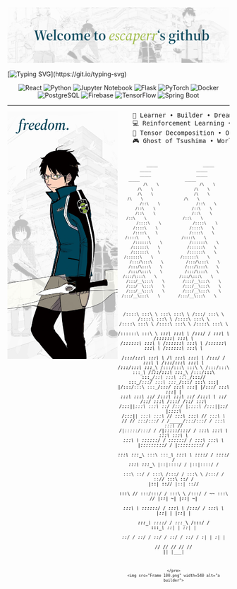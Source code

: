 <img src="Frame 16.png" alt="escaperr">

[![Typing SVG](https://readme-typing-svg.demolab.com?font=Noto+Serif+Japanese&duration=4000&pause=50&color=014458FF&center=true&vCenter=true&multiline=true&repeat=false&random=false&width=1000&height=70&lines=I+am+escaperr.;+A+Computer+Science+and+AI+enthusiast.)](https://git.io/typing-svg)
<div align="center">
    <img src="https://img.shields.io/badge/React-20232A?style=for-the-badge&logo=react&logoColor=61DAFB" alt="React">
        <img src="https://img.shields.io/badge/Python-3776AB?style=for-the-badge&logo=python&logoColor=white" alt="Python">
        <img src="https://img.shields.io/badge/Jupyter-Notebook-F37626?style=for-the-badge&logo=jupyter&logoColor=white" alt="Jupyter Notebook">
        <img src="https://img.shields.io/badge/Flask-000000?style=for-the-badge&logo=flask&logoColor=white" alt="Flask">
        <img src="https://img.shields.io/badge/PyTorch-EE4C2C?style=for-the-badge&logo=pytorch&logoColor=white" alt="PyTorch">
        <img src="https://img.shields.io/badge/Docker-2496ED?style=for-the-badge&logo=docker&logoColor=white" alt="Docker">
        <img src="https://img.shields.io/badge/PostgreSQL-336791?style=for-the-badge&logo=postgresql&logoColor=white" alt="PostgreSQL">
        <img src="https://img.shields.io/badge/Firebase-FFCA28?style=for-the-badge&logo=firebase&logoColor=white" alt="Firebase">
        <img src="https://img.shields.io/badge/TensorFlow-FF6F00?style=for-the-badge&logo=tensorflow&logoColor=white" alt="TensorFlow">
        <img src="https://img.shields.io/badge/Spring_Boot-6DB33F?style=for-the-badge&logo=spring-boot&logoColor=white" alt="Spring Boot">
</div>

---

<img src="Frame 20.png" align="left" width=250>
<pre>
    💼 Learner • Builder • Dreamer
    💻 Reinforcement Learning • Natural Language Processing • Computer Vision
    📖 Tensor Decomposition • Optimization • Probabilistic Graphical Model 
    🎮 Ghost of Tsushima • World Trigger • Guitar • Origami
</pre>
<div align="center"> 
      <pre style="font-size: 10px; max-width: 90vw; white-space: pre-wrap;">

          _____                    _____                    _____                    _____                    _____                    _____                    _____                    _____          
         /\    \                  /\    \                  /\    \                  /\    \                  /\    \                  /\    \                  /\    \                  /\    \         
        /::\    \                /::\    \                /::\    \                /::\    \                /::\    \                /::\    \                /::\    \                /::\    \        
       /::::\    \              /::::\    \              /::::\    \              /::::\    \              /::::\    \              /::::\    \              /::::\    \              /::::\    \       
      /::::::\    \            /::::::\    \            /::::::\    \            /::::::\    \            /::::::\    \            /::::::\    \            /::::::\    \            /::::::\    \      
     /:::/\:::\    \          /:::/\:::\    \          /:::/\:::\    \          /:::/\:::\    \          /:::/\:::\    \          /:::/\:::\    \          /:::/\:::\    \          /:::/\:::\    \     
    /:::/__\:::\    \        /:::/__\:::\    \        /:::/  \:::\    \        /:::/__\:::\    \        /:::/__\:::\    \        /:::/__\:::\    \        /:::/__\:::\    \        /:::/__\:::\    \    
   /::::\   \:::\    \       \:::\   \:::\    \      /:::/    \:::\    \      /::::\   \:::\    \      /::::\   \:::\    \      /::::\   \:::\    \      /::::\   \:::\    \      /::::\   \:::\    \   
  /::::::\   \:::\    \    ___\:::\   \:::\    \    /:::/    / \:::\    \    /::::::\   \:::\    \    /::::::\   \:::\    \    /::::::\   \:::\    \    /::::::\   \:::\    \    /::::::\   \:::\    \  
 /:::/\:::\   \:::\    \  /\   \:::\   \:::\    \  /:::/    /   \:::\    \  /:::/\:::\   \:::\    \  /:::/\:::\   \:::\____\  /:::/\:::\   \:::\    \  /:::/\:::\   \:::\____\  /:::/\:::\   \:::\____\ 
/:::/__\:::\   \:::\____\/::\   \:::\   \:::\____\/:::/____/     \:::\____\/:::/  \:::\   \:::\____\/:::/  \:::\   \:::|    |/:::/__\:::\   \:::\____\/:::/  \:::\   \:::|    |/:::/  \:::\   \:::|    |
\:::\   \:::\   \::/    /\:::\   \:::\   \::/    /\:::\    \      \::/    /\::/    \:::\  /:::/    /\::/    \:::\  /:::|____|\:::\   \:::\   \::/    /\::/   |::::\  /:::|____|\::/   |::::\  /:::|____|
 \:::\   \:::\   \/____/  \:::\   \:::\   \/____/  \:::\    \      \/____/  \/____/ \:::\/:::/    /  \/_____/\:::\/:::/    /  \:::\   \:::\   \/____/  \/____|:::::\/:::/    /  \/____|:::::\/:::/    / 
  \:::\   \:::\    \       \:::\   \:::\    \       \:::\    \                       \::::::/    /            \::::::/    /    \:::\   \:::\    \            |:::::::::/    /         |:::::::::/    /  
   \:::\   \:::\____\       \:::\   \:::\____\       \:::\    \                       \::::/    /              \::::/    /      \:::\   \:::\____\           |::|\::::/    /          |::|\::::/    /   
    \:::\   \::/    /        \:::\  /:::/    /        \:::\    \                      /:::/    /                \::/____/        \:::\   \::/    /           |::| \::/____/           |::| \::/____/    
     \:::\   \/____/          \:::\/:::/    /          \:::\    \                    /:::/    /                  ~~               \:::\   \/____/            |::|  ~|                 |::|  ~|          
      \:::\    \               \::::::/    /            \:::\    \                  /:::/    /                                     \:::\    \                |::|   |                 |::|   |          
       \:::\____\               \::::/    /              \:::\____\                /:::/    /                                       \:::\____\               \::|   |                 \::|   |          
        \::/    /                \::/    /                \::/    /                \::/    /                                         \::/    /                \:|   |                  \:|   |          
         \/____/                  \/____/                  \/____/                  \/____/                                           \/____/                  \|___|                   \|___|          
                                                                                                                                                                                                        
    </pre>
    <img src="Frame 100.png" width=540 alt="a builder">
</div>

<!-- MARKDOWN LINKS & IMAGES -->
[React.js]: https://img.shields.io/badge/React-20232A?style=for-the-badge&logo=react&logoColor=61DAFB
[React-url]: https://reactjs.org/
[Python-badge]: https://img.shields.io/badge/Python-3776AB?style=for-the-badge&logo=python&logoColor=white
[Python-url]: https://www.python.org/
[Jupyter-badge]: https://img.shields.io/badge/Jupyter-Notebook-F37626?style=for-the-badge&logo=jupyter&logoColor=white
[Jupyter-url]: https://jupyter.org/
[Flask-badge]: https://img.shields.io/badge/Flask-000000?style=for-the-badge&logo=flask&logoColor=white
[Flask-url]: https://flask.palletsprojects.com/
[PyTorch-badge]: https://img.shields.io/badge/PyTorch-EE4C2C?style=for-the-badge&logo=pytorch&logoColor=white
[PyTorch-url]: https://pytorch.org/
[Docker-badge]: https://img.shields.io/badge/Docker-2496ED?style=for-the-badge&logo=docker&logoColor=white
[Docker-url]: https://www.docker.com/
[PostgreSQL-badge]: https://img.shields.io/badge/PostgreSQL-336791?style=for-the-badge&logo=postgresql&logoColor=white
[PostgreSQL-url]: https://www.postgresql.org/
[Firebase-badge]: https://img.shields.io/badge/Firebase-FFCA28?style=for-the-badge&logo=firebase&logoColor=white
[Firebase-url]: https://firebase.google.com/
[TensorFlow-badge]: https://img.shields.io/badge/TensorFlow-FF6F00?style=for-the-badge&logo=tensorflow&logoColor=white
[TensorFlow-url]: https://www.tensorflow.org/
[Spring-boot-badge]: https://img.shields.io/badge/Spring_Boot-6DB33F?style=for-the-badge&logo=spring-boot&logoColor=white
[Spring-boot-url]: https://spring.io/projects/spring-boot
